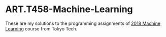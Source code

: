 # ART.T458-Machine-Learning

These are my solutions to the programming assignments of [2018 Machine Learning](http://www.ocw.titech.ac.jp/index.php?module=General&action=T0300&JWC=201804845&lang=EN) course from Tokyo Tech.
